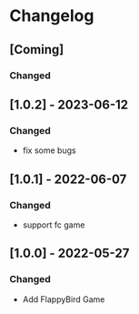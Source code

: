 # Changelog

## [Coming]
### Changed

## [1.0.2] - 2023-06-12
### Changed
- fix some bugs

## [1.0.1] - 2022-06-07
### Changed
- support fc game

## [1.0.0] - 2022-05-27
### Changed
- Add FlappyBird Game